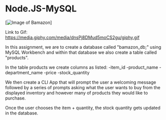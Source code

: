 # Node.JS-MySQL


[![Image of Bamazon](https://j.gifs.com/k8r86K.gif)]

Link to Gif: https://media.giphy.com/media/dnsPj8DMud5moCS2gu/giphy.gif


In this assignment, we are to create a database called "bamazon_db;" using MySQL Workbench and within that database we also create a table called "products".

In the table products we create columns as listed:
-item_id
-product_name
-department_name
-price
-stock_quantity

We then create a CLI App that will prompt the user a welcoming message followed by a series of prompts asking what the user wants to buy from the displayed inventory and however many of products they would like to purchase. 

Once the user chooses the item + quantity, the stock quantity gets updated in the database.
